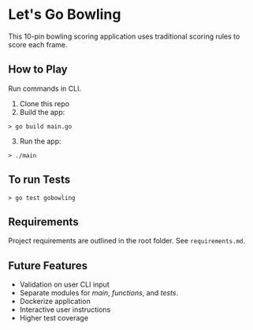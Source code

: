 # Let's Go Bowling

This 10-pin bowling scoring application uses traditional scoring rules to score each frame.

## How to Play
Run commands in CLI.
1. Clone this repo
2. Build the app:
```
> go build main.go
```
3. Run the app:
```
> ./main
```

## To run Tests
```
> go test gobowling
```

## Requirements
Project requirements are outlined in the root folder.  See `requirements.md`.

## Future Features
* Validation on user CLI input
* Separate modules for _main_,  _functions_, and _tests_.
* Dockerize application
* Interactive user instructions
* Higher test coverage